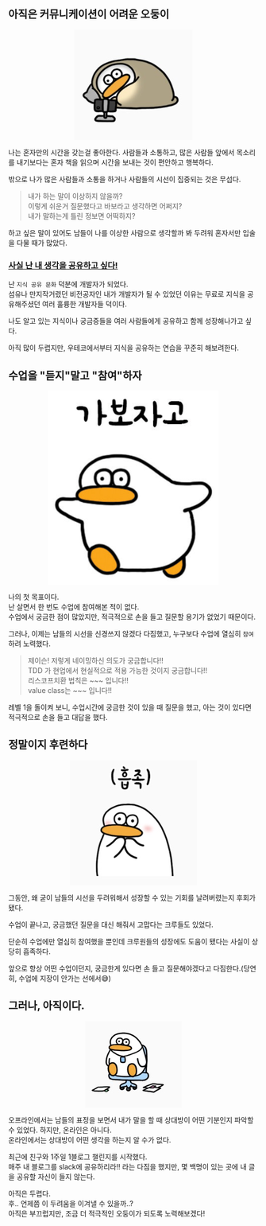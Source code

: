 
## 아직은 커뮤니케이션이 어려운 오둥이
<div style="display: flex; justify-content: center;">
<img size = "500" src ="./image/sleep.jpg"/>  
</div>  

 나는 혼자만의 시간을 갖는걸 좋아한다.
사람들과 소통하고, 많은 사람들 앞에서 목소리를 내기보다는 혼자 책을 읽으며 시간을 보내는 것이 편안하고 행복하다. 

밖으로 나가 많은 사람들과 소통을 하거나 사람들의 시선이 집중되는 것은 무섭다. 

> 내가 하는 말이 이상하지 않을까?    
> 이렇게 쉬운거 질문했다고 바보라고 생각하면 어쩌지?  
> 내가 말하는게 틀린 정보면 어떡하지?  

 하고 싶은 말이 있어도 남들이 나를 이상한 사람으로 생각할까 봐 두려워 혼자서만 입술을 다물 때가 많았다.  

### <U>사실 난 내 생각을 공유하고 싶다!</U>  

 난 `지식 공유 문화` 덕분에 개발자가 되었다.  
섬유나 만지작거렸던 비전공자인 내가 개발자가 될 수 있었던 이유는 무료로 지식을 공유해주셨던 여러 훌륭한 개발자들 덕이다.  

 나도 알고 있는 지식이나 궁금증들을 여러 사람들에게 공유하고 함께 성장해나가고 싶다.  

아직 많이 두렵지만, 우테코에서부터 지식을 공유하는 연습을 꾸준히 해보려한다.  

## 수업을 "듣지"말고 "참여"하자

<div style="display: flex; justify-content: center;">
<img size = "500" src ="./image/lego_odooong.jpeg"/>  
</div>  

 나의 첫 목표이다.  
난 살면서 한 번도 수업에 참여해본 적이 없다.  
수업에서 궁금한 점이 많았지만, 적극적으로 손을 들고 질문할 용기가 없었기 때문이다.

그러나, 이제는 남들의 시선을 신경쓰지 않겠다 다짐했고, 누구보다 수업에 열심히 `참여`하려 노력했다.

> 제이슨! 저렇게 네이밍하신 의도가 궁금합니다!!  
> TDD 가 현업에서 현실적으로 적용 가능한 것이지 궁금합니다!!  
> 리스코프치환 법칙은 ~~~ 입니다!!  
> value class는 ~~~ 입니다!!  

레벨 1을 돌이켜 보니, 수업시간에 궁금한 것이 있을 때 질문을 했고, 아는 것이 있다면 적극적으로 손을 들고 대답을 했다.

## 정말이지 후련하다

<div style="display: flex; justify-content: center;">
<img  src ="./image/satisfied.jpg"/>  
</div>  

그동안, 왜 굳이 남들의 시선을 두려워해서 성장할 수 있는 기회를 날려버렸는지 후회가 됐다.  

수업이 끝나고, 궁금했던 질문을 대신 해줘서 고맙다는 크루들도 있었다.  

단순히 수업에만 열심히 참여했을 뿐인데 크루원들의 성장에도 도움이 됐다는 사실이 상당히 흡족하다.

앞으로 항상 어떤 수업이던지, 궁금한게 있다면 손 들고 질문해야겠다고 다짐한다.(당연히, 수업에 지장이 안가는 선에서😅)  


## 그러나, 아직이다.   
<div style="display: flex; justify-content: center;">
<img  src ="./image/work.jpg"/>  
</div>  

오프라인에서는 남들의 표정을 보면서 내가 말을 할 때 상대방이 어떤 기분인지 파악할 수 있었다.
하지만, 온라인은 아니다.  
온라인에서는 상대방이 어떤 생각을 하는지 알 수가 없다.

최근에 친구와 1주일 1블로그 챌린지를 시작했다.  
매주 내 블로그를 slack에 공유하리라!! 라는 다짐을 했지만, 몇 백명이 있는 곳에 내 글을 공유할 자신이 들지 않는다.  

아직은 두렵다.  
후.. 언제쯤 이 두려움을 이겨낼 수 있을까..?  
아직은 부끄럽지만, 조금 더 적극적인 오둥이가 되도록 노력해보겠다!  